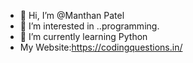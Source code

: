 - 👋 Hi, I’m @Manthan Patel
- 👀 I’m interested in ..programming.
- 🌱 I’m currently learning Python 
- My Website:https://codingquestions.in/

<!---
Manthan2312/Manthan2312 is a ✨ special ✨ repository because its `README.md` (this file) appears on your GitHub profile.
You can click the Preview link to take a look at your changes.
--->
